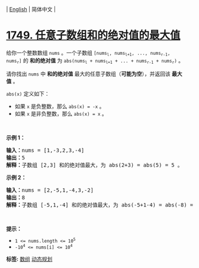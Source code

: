 | [English](README_EN.md) | 简体中文 |

# [1749. 任意子数组和的绝对值的最大值](https://leetcode-cn.com/problems/maximum-absolute-sum-of-any-subarray)
<p>给你一个整数数组 <code>nums</code> 。一个子数组 <code>[nums<sub>l</sub>, nums<sub>l+1</sub>, ..., nums<sub>r-1</sub>, nums<sub>r</sub>]</code> 的 <strong>和的绝对值</strong> 为 <code>abs(nums<sub>l</sub> + nums<sub>l+1</sub> + ... + nums<sub>r-1</sub> + nums<sub>r</sub>)</code> 。</p>

<p>请你找出 <code>nums</code> 中 <strong>和的绝对值</strong> 最大的任意子数组（<b>可能为空</b>），并返回该 <strong>最大值</strong> 。</p>

<p><code>abs(x)</code> 定义如下：</p>

<ul>
	<li>如果 <code>x</code> 是负整数，那么 <code>abs(x) = -x</code> 。</li>
	<li>如果 <code>x</code> 是非负整数，那么 <code>abs(x) = x</code> 。</li>
</ul>

<p> </p>

<p><strong>示例 1：</strong></p>

<pre>
<b>输入：</b>nums = [1,-3,2,3,-4]
<b>输出：</b>5
<b>解释：</b>子数组 [2,3] 和的绝对值最大，为 abs(2+3) = abs(5) = 5 。
</pre>

<p><strong>示例 2：</strong></p>

<pre>
<b>输入：</b>nums = [2,-5,1,-4,3,-2]
<b>输出：</b>8
<b>解释：</b>子数组 [-5,1,-4] 和的绝对值最大，为 abs(-5+1-4) = abs(-8) = 8 。
</pre>

<p> </p>

<p><strong>提示：</strong></p>

<ul>
	<li><code>1 <= nums.length <= 10<sup>5</sup></code></li>
	<li><code>-10<sup>4</sup> <= nums[i] <= 10<sup>4</sup></code></li>
</ul>

**标签:**  [数组](https://leetcode-cn.com/tag/array) [动态规划](https://leetcode-cn.com/tag/dynamic-programming) 